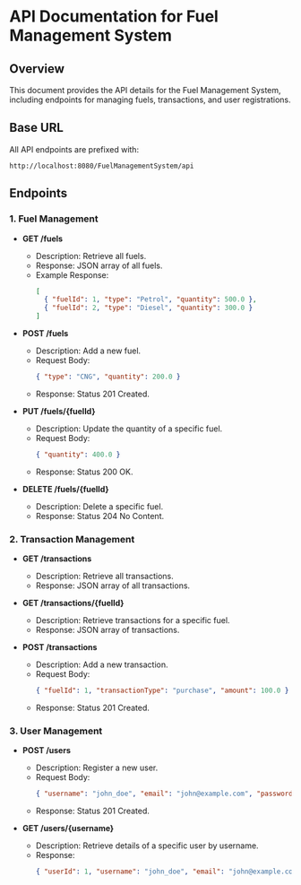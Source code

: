 # API Documentation for Fuel Management System

## Overview
This document provides the API details for the Fuel Management System, including endpoints for managing fuels, transactions, and user registrations.

## Base URL
All API endpoints are prefixed with:
```
http://localhost:8080/FuelManagementSystem/api
```

## Endpoints

### 1. Fuel Management
- **GET /fuels**
  - Description: Retrieve all fuels.
  - Response: JSON array of all fuels.
  - Example Response:
    ```json
    [
      { "fuelId": 1, "type": "Petrol", "quantity": 500.0 },
      { "fuelId": 2, "type": "Diesel", "quantity": 300.0 }
    ]
    ```
- **POST /fuels**
  - Description: Add a new fuel.
  - Request Body:
    ```json
    { "type": "CNG", "quantity": 200.0 }
    ```
  - Response: Status 201 Created.

- **PUT /fuels/{fuelId}**
  - Description: Update the quantity of a specific fuel.
  - Request Body:
    ```json
    { "quantity": 400.0 }
    ```
  - Response: Status 200 OK.

- **DELETE /fuels/{fuelId}**
  - Description: Delete a specific fuel.
  - Response: Status 204 No Content.

### 2. Transaction Management
- **GET /transactions**
  - Description: Retrieve all transactions.
  - Response: JSON array of all transactions.

- **GET /transactions/{fuelId}**
  - Description: Retrieve transactions for a specific fuel.
  - Response: JSON array of transactions.

- **POST /transactions**
  - Description: Add a new transaction.
  - Request Body:
    ```json
    { "fuelId": 1, "transactionType": "purchase", "amount": 100.0 }
    ```
  - Response: Status 201 Created.

### 3. User Management
- **POST /users**
  - Description: Register a new user.
  - Request Body:
    ```json
    { "username": "john_doe", "email": "john@example.com", "password": "securepassword" }
    ```
  - Response: Status 201 Created.

- **GET /users/{username}**
  - Description: Retrieve details of a specific user by username.
  - Response:
    ```json
    { "userId": 1, "username": "john_doe", "email": "john@example.com" }
    ```

